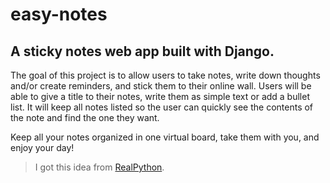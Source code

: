 # easy-notes
A sticky notes web app built with Django.
---

The goal of this project is to allow users to take notes, write down thoughts and/or create reminders, and stick them to their online wall. Users will be able to
give a title to their notes, write them as simple text or add a bullet list. It will keep all notes listed so the user can quickly see the contents of the note and
find the one they want.

Keep all your notes organized in one virtual board, take them with you, and enjoy your day! 

> I got this idea from [RealPython](https://realpython.com/intermediate-python-project-ideas/#post-it-note).
